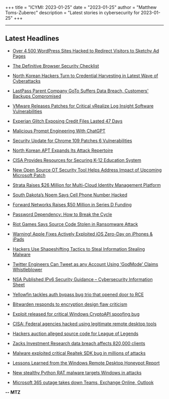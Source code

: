 +++
title = "ICYMI: 2023-01-25"
date = "2023-01-25"
author = "Matthew Toms-Zuberec"
description = "Latest stories in cybersecurity for 2023-01-25"
+++

---------------------------------------------------------------------------
## Latest Headlines
- [Over 4,500 WordPress Sites Hacked to Redirect Visitors to Sketchy Ad Pages](https://thehackernews.com/2023/01/over-4500-wordpress-sites-hacked-to.html)

- [The Definitive Browser Security Checklist](https://thehackernews.com/2023/01/the-definitive-browser-security.html)

- [North Korean Hackers Turn to Credential Harvesting in Latest Wave of Cyberattacks](https://thehackernews.com/2023/01/north-korean-hackers-turn-to-credential.html)

- [LastPass Parent Company GoTo Suffers Data Breach, Customers' Backups Compromised](https://thehackernews.com/2023/01/lastpass-parent-company-goto-suffers.html)

- [VMware Releases Patches for Critical vRealize Log Insight Software Vulnerabilities](https://thehackernews.com/2023/01/vmware-releases-patches-for-critical.html)

- [Experian Glitch Exposing Credit Files Lasted 47 Days](https://krebsonsecurity.com/2023/01/experian-glitch-exposing-credit-files-lasted-47-days/)

- [Malicious Prompt Engineering With ChatGPT](https://www.securityweek.com/malicious-prompt-engineering-with-chatgpt/)

- [Security Update for Chrome 109 Patches 6 Vulnerabilities](https://www.securityweek.com/security-update-for-chrome-109-patches-6-vulnerabilities/)

- [North Korean APT Expands Its Attack Repertoire](https://www.securityweek.com/north-korean-apt-expands-its-attack-repertoire-into-phishing/)

- [CISA Provides Resources for Securing K-12 Education System](https://www.securityweek.com/cisa-provides-resources-for-securing-k-12-education-system/)

- [New Open Source OT Security Tool Helps Address Impact of Upcoming Microsoft Patch](https://www.securityweek.com/new-open-source-ot-security-tool-helps-address-impact-of-upcoming-microsoft-patch/)

- [Strata Raises $26 Million for Multi-Cloud Identity Management Platform](https://www.securityweek.com/strata-raises-26-million-for-multi-cloud-identity-management-platform/)

- [South Dakota’s Noem Says Cell Phone Number Hacked](https://www.securityweek.com/south-dakotas-noem-says-cell-phone-number-hacked/)

- [Forward Networks Raises $50 Million in Series D Funding](https://www.securityweek.com/forward-networks-raises-50-million-in-series-d-funding/)

- [Password Dependency: How to Break the Cycle](https://www.securityweek.com/password-dependency-how-to-break-the-cycle/)

- [Riot Games Says Source Code Stolen in Ransomware Attack](https://www.securityweek.com/riot-games-says-source-code-stolen-in-ransomware-attack/)

- [Warning! Apple Fixes Actively Exploited iOS Zero-Day on iPhones & iPads](https://cybersecuritynews.com/apple-fixes-actively-exploited-ios-zero-day-on-iphones-ipads/)

- [Hackers Use Shapeshifting Tactics to Steal Information Stealing Malware](https://cybersecuritynews.com/hackers-use-shapeshifting-tactics/)

- [Twitter Engineers Can Tweet as any Account Using ‘GodMode’ Claims Whistleblower](https://cybersecuritynews.com/twitter-whistleblower/)

- [NSA Published IPv6 Security Guidance – Cybersecurity Information Sheet](https://cybersecuritynews.com/ipv6-security-guidance/)

- [Yellowfin tackles auth bypass bug trio that opened door to RCE](https://portswigger.net/daily-swig/yellowfin-tackles-auth-bypass-bug-trio-that-opened-door-to-rce)

- [Bitwarden responds to encryption design flaw criticism](https://portswigger.net/daily-swig/bitwarden-responds-to-encryption-design-flaw-criticism)

- [Exploit released for critical Windows CryptoAPI spoofing bug](https://www.bleepingcomputer.com/news/security/exploit-released-for-critical-windows-cryptoapi-spoofing-bug/)

- [CISA: Federal agencies hacked using legitimate remote desktop tools](https://www.bleepingcomputer.com/news/security/cisa-federal-agencies-hacked-using-legitimate-remote-desktop-tools/)

- [Hackers auction alleged source code for League of Legends](https://www.bleepingcomputer.com/news/security/hackers-auction-alleged-source-code-for-league-of-legends/)

- [Zacks Investment Research data breach affects 820,000 clients](https://www.bleepingcomputer.com/news/security/zacks-investment-research-data-breach-affects-820-000-clients/)

- [Malware exploited critical Realtek SDK bug in millions of attacks](https://www.bleepingcomputer.com/news/security/malware-exploited-critical-realtek-sdk-bug-in-millions-of-attacks/)

- [Lessons Learned from the Windows Remote Desktop Honeypot Report](https://www.bleepingcomputer.com/news/security/lessons-learned-from-the-windows-remote-desktop-honeypot-report/)

- [New stealthy Python RAT malware targets Windows in attacks](https://www.bleepingcomputer.com/news/security/new-stealthy-python-rat-malware-targets-windows-in-attacks/)

- [Microsoft 365 outage takes down Teams, Exchange Online, Outlook](https://www.bleepingcomputer.com/news/microsoft/microsoft-365-outage-takes-down-teams-exchange-online-outlook/)

**-- MTZ**